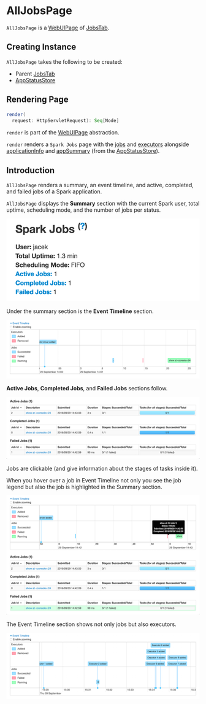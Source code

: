 # AllJobsPage

`AllJobsPage` is a [WebUIPage](WebUIPage.md) of [JobsTab](JobsTab.md).

## Creating Instance

`AllJobsPage` takes the following to be created:

* <span id="parent"> Parent [JobsTab](JobsTab.md)
* <span id="store"> [AppStatusStore](../status/AppStatusStore.md)

## <span id="render"> Rendering Page

```scala
render(
  request: HttpServletRequest): Seq[Node]
```

`render` is part of the [WebUIPage](WebUIPage.md#render) abstraction.

`render` renders a `Spark Jobs` page with the [jobs](../status/AppStatusStore.md#jobsList) and [executors](../status/AppStatusStore.md#executorList) alongside [applicationInfo](../status/AppStatusStore.md#applicationInfo) and [appSummary](../status/AppStatusStore.md#appSummary) (from the [AppStatusStore](#store)).

## Introduction

`AllJobsPage` renders a summary, an event timeline, and active, completed, and failed jobs of a Spark application.

`AllJobsPage` displays the **Summary** section with the current Spark user, total uptime, scheduling mode, and the number of jobs per status.

![Summary Section in Jobs Tab](../images/webui/spark-webui-jobs-summary-section.png)

Under the summary section is the **Event Timeline** section.

![Event Timeline in Jobs Tab](../images/webui/spark-webui-jobs-event-timeline.png)

**Active Jobs**, **Completed Jobs**, and **Failed Jobs** sections follow.

![Job Status Section in Jobs Tab](../images/webui/spark-webui-jobs-status-section.png)

Jobs are clickable (and give information about the stages of tasks inside it).

When you hover over a job in Event Timeline not only you see the job legend but also the job is highlighted in the Summary section.

![Hovering Over Job in Event Timeline Highlights The Job in Status Section](../images/webui/spark-webui-jobs-timeline-popup.png)

The Event Timeline section shows not only jobs but also executors.

![Executors in Event Timeline](../images/webui/spark-webui-jobs-timeline-executors.png)
